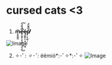 # cursed cats <3
## 

1. **ṃ̴̮̜͇͚̈ȅ̶̢̞͈͈̹͈͕͖͖̟͔̤͕̪̅́̏́̀̚͘͜͠ę̷͈̺̻̙͔̫͕̜͕̣̥́p̸̟̠̟͚̠̣̓͆̂̆̈́͘̕**

![Image](https://i.kym-cdn.com/entries/icons/original/000/028/924/cover2.jpg)


2. ✧･ﾟ: *✧･ﾟ:* ëëmió*:･ﾟ✧*:･ﾟ✧
![Image](https://ih1.redbubble.net/image.747182605.9760/pp,840x830-pad,1000x1000,f8f8f8.u4.jpg)
